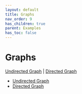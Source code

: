 ```yaml
---
layout: default
title: Graphs
nav_order: 9
has_children: true
parent: Examples
has_toc: false
---
```

# Graphs

[Undirected Graph](ggraphs/directed-graph.mdd-graph.md) | [Directed Graph](#directed-graph)
 


- [Undirected Graph](graphs/undirected-graph.md)
- [Directed Graph](graphs/directed-graph.md)
